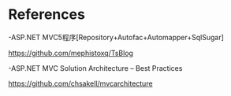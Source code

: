 # References

-ASP.NET MVC5程序[Repository+Autofac+Automapper+SqlSugar]

https://github.com/mephistoxq/TsBlog

-ASP.NET MVC Solution Architecture – Best Practices

https://github.com/chsakell/mvcarchitecture
